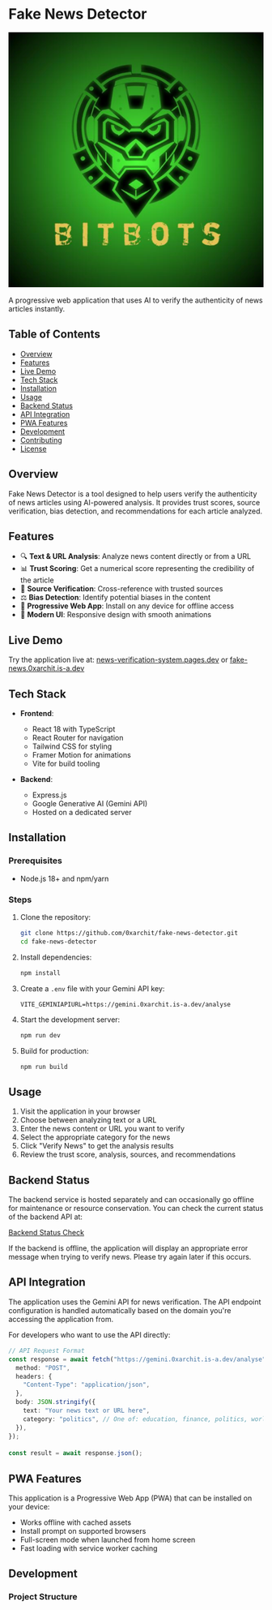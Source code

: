 # Fake News Detector

![Fake News Detector](public/image.png)

A progressive web application that uses AI to verify the authenticity of news articles instantly.

## Table of Contents
- [Overview](#overview)
- [Features](#features)
- [Live Demo](#live-demo)
- [Tech Stack](#tech-stack)
- [Installation](#installation)
- [Usage](#usage)
- [Backend Status](#backend-status)
- [API Integration](#api-integration)
- [PWA Features](#pwa-features)
- [Development](#development)
- [Contributing](#contributing)
- [License](#license)

## Overview

Fake News Detector is a tool designed to help users verify the authenticity of news articles using AI-powered analysis. It provides trust scores, source verification, bias detection, and recommendations for each article analyzed.

## Features

- 🔍 **Text & URL Analysis**: Analyze news content directly or from a URL
- 📊 **Trust Scoring**: Get a numerical score representing the credibility of the article
- 🔗 **Source Verification**: Cross-reference with trusted sources
- ⚖️ **Bias Detection**: Identify potential biases in the content
- 📱 **Progressive Web App**: Install on any device for offline access
- 🎨 **Modern UI**: Responsive design with smooth animations

## Live Demo

Try the application live at: [news-verification-system.pages.dev](https://news-verification-system.pages.dev) or [fake-news.0xarchit.is-a.dev](https://fake-news.0xarchit.is-a.dev)

## Tech Stack

- **Frontend**:
  - React 18 with TypeScript
  - React Router for navigation
  - Tailwind CSS for styling
  - Framer Motion for animations
  - Vite for build tooling

- **Backend**:
  - Express.js
  - Google Generative AI (Gemini API)
  - Hosted on a dedicated server

## Installation

### Prerequisites
- Node.js 18+ and npm/yarn

### Steps
1. Clone the repository:
   ```bash
   git clone https://github.com/0xarchit/fake-news-detector.git
   cd fake-news-detector
   ```

2. Install dependencies:
   ```bash
   npm install
   ```

3. Create a `.env` file with your Gemini API key:
   ```
   VITE_GEMINIAPIURL=https://gemini.0xarchit.is-a.dev/analyse
   ```

4. Start the development server:
   ```bash
   npm run dev
   ```

5. Build for production:
   ```bash
   npm run build
   ```

## Usage

1. Visit the application in your browser
2. Choose between analyzing text or a URL
3. Enter the news content or URL you want to verify
4. Select the appropriate category for the news
5. Click "Verify News" to get the analysis results
6. Review the trust score, analysis, sources, and recommendations

## Backend Status

The backend service is hosted separately and can occasionally go offline for maintenance or resource conservation. You can check the current status of the backend API at:

[Backend Status Check](https://backend.0xarchit.is-a.dev/)

If the backend is offline, the application will display an appropriate error message when trying to verify news. Please try again later if this occurs.

## API Integration

The application uses the Gemini API for news verification. The API endpoint configuration is handled automatically based on the domain you're accessing the application from.

For developers who want to use the API directly:

```typescript
// API Request Format
const response = await fetch("https://gemini.0xarchit.is-a.dev/analyse", {
  method: "POST",
  headers: {
    "Content-Type": "application/json",
  },
  body: JSON.stringify({
    text: "Your news text or URL here",
    category: "politics", // One of: education, finance, politics, world, india, tech, entertainment, sports, science
  }),
});

const result = await response.json();
```

## PWA Features

This application is a Progressive Web App (PWA) that can be installed on your device:

- Works offline with cached assets
- Install prompt on supported browsers
- Full-screen mode when launched from home screen
- Fast loading with service worker caching

## Development

### Project Structure
